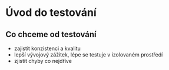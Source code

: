 # Úvod do testování

## Co chceme od testování
- zajistit konzistenci a kvalitu
- lepší vývojový zážitek, lépe se testuje v izolovaném prostředí
- zjistit chyby co nejdříve
